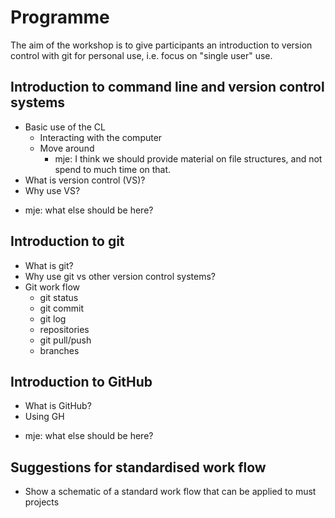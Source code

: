 # Programme

The aim of the workshop is to give participants an introduction to version control with git for personal use, i.e. focus on "single user" use.

## Introduction to command line and version control systems

* Basic use of the CL
	* Interacting with the computer
	* Move around
		* mje: I think we should provide material on file structures, and not spend to much time on that.
* What is version control (VS)?
* Why use VS?

- mje: what else should be here?

## Introduction to git

* What is git?
* Why use git vs other version control systems?
* Git work flow
	- git status
	- git commit
	- git log
	- repositories
	- git pull/push
	- branches

## Introduction to GitHub

* What is GitHub?
* Using GH

- mje: what else should be here?


## Suggestions for standardised work flow

* Show a schematic of a standard work flow that can be applied to must projects
